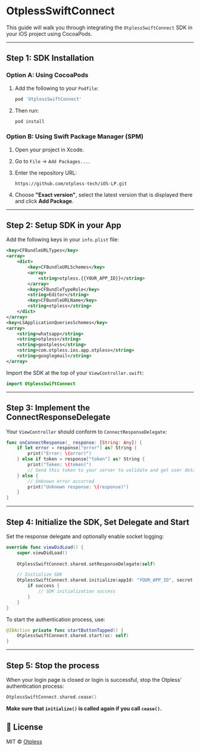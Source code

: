 # OtplessSwiftConnect

This guide will walk you through integrating the `OtplessSwiftConnect` SDK in your iOS project using CocoaPods.

---

## Step 1: SDK Installation

### Option A: Using CocoaPods

1. Add the following to your `Podfile`:

    ```ruby
    pod 'OtplessSwiftConnect'
    ```

2. Then run:

    ```bash
    pod install
    ```

### Option B: Using Swift Package Manager (SPM)

1. Open your project in Xcode.

2. Go to `File` → `Add Packages...`.

3. Enter the repository URL:

    ```
    https://github.com/otpless-tech/iOS-LP.git
    ```

4. Choose **"Exact version"**, select the latest version that is displayed there and click **Add Package**.

---

## Step 2: Setup SDK in your App

Add the following keys in your `info.plist` file: 

```xml info.plist
<key>CFBundleURLTypes</key>
<array>
    <dict>
        <key>CFBundleURLSchemes</key>
        <array>
            <string>otpless.{{YOUR_APP_ID}}</string>
        </array>
        <key>CFBundleTypeRole</key>
        <string>Editor</string>
        <key>CFBundleURLName</key>
        <string>otpless</string>
    </dict>
</array>
<key>LSApplicationQueriesSchemes</key>
<array>
    <string>whatsapp</string>
    <string>otpless</string>
    <string>gootpless</string>
    <string>com.otpless.ios.app.otpless</string>
    <string>googlegmail</string>
</array>
```

Import the SDK at the top of your `ViewController.swift`:

```swift
import OtplessSwiftConnect
```

---

## Step 3: Implement the ConnectResponseDelegate

Your `ViewController` should conform to `ConnectResponseDelegate`:

```swift LoginViewController.swift
func onConnectResponse(_ response: [String: Any]) {
    if let error = response["error"] as? String {
        print("Error: \(error)")
    } else if token = response["token"] as? String {
        print("Token: \(token)")
        // Send this token to your server to validate and get user details.
    } else {
        // Unknown error occurred
        print("Unknown response: \(response)")
    }
}
```

---

## Step 4: Initialize the SDK, Set Delegate and Start

Set the response delegate and optionally enable socket logging:

```swift LoginViewController.swift
override func viewDidLoad() {
    super.viewDidLoad()
    
    OtplessSwiftConnect.shared.setResponseDelegate(self)

    // Initialize SDK
    OtplessSwiftConnect.shared.initialize(appId: "YOUR_APP_ID", secret: "YOUR_SECRET") { success in
        if success {
            // SDK initialization success
        }
    }
}
```

To start the authentication process, use:

```swift
@IBAction private func startButtonTapped() {
    OtplessSwiftConnect.shared.start(vc: self)
}
```

---


## Step 5: Stop the process

When your login page is closed or login is successful, stop the Otpless' authentication process: 

```swift LoginViewController.swift
OtplessSwiftConnect.shared.cease()
```

**Make sure that `initialize()` is called again if you call `cease()`.**

## 📄 License

MIT © [Otpless](https://otpless.com)

